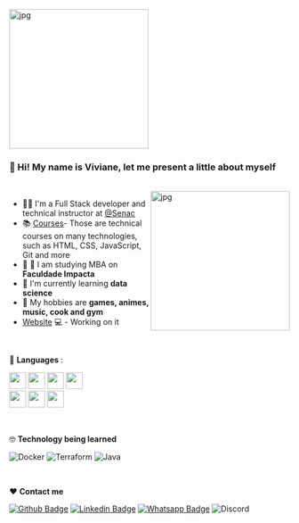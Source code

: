 
  <img align="center" alt="jpg" width="250px" src="https://raw.githubusercontent.com/coderjojo/coderjojo/master/img/github.gif" />
  
  ###  👋 Hi! My name is Viviane, let me present a little about myself

<br />

<img align="right" alt="jpg" width="250px" src="https://64.media.tumblr.com/84c58506d00547066e7b56612a52fec6/4623aa5cfc785e4e-12/s540x810/1f68e9e01a1c414e8a0307e202b927ed94a0f7bf.gifv" />

- :woman_teacher: I'm a Full Stack developer and technical instructor at [@Senac](https://www.sp.senac.br/senac-largo-treze)
- :books: [Courses](https://www.sp.senac.br/senac-largo-treze/cursos-tecnicos/curso-tecnico-em-informatica)- Those are technical courses on many technologies, such as HTML, CSS, JavaScript, Git and more
- :woman: :school: I am studying MBA on **Faculdade Impacta**
- 🌱 I'm currently learning **data science**  
- 🤔 My hobbies are **games, animes, music, cook and gym**
-  [Website](-) 💻 - Working on it

<br />

  :wrench: **Languages** :

<img height="30" src="https://img.shields.io/badge/HTML5-E34F26?style=for-the-badge&logo=html5&logoColor=white"> <img height="30" src="https://img.shields.io/badge/CSS3-1572B6?style=for-the-badge&logo=css3&logoColor=white"> <img height="30" src="https://img.shields.io/badge/Bootstrap-563D7C?style=for-the-badge&logo=bootstrap&logoColor=white"> <img height="30" src="https://img.shields.io/badge/C%23-239120?style=for-the-badge&logo=c-sharp&logoColor=white">
<br/>
<img height="30" src="https://img.shields.io/badge/JavaScript-323330?style=for-the-badge&logo=javascript&logoColor=F7DF1E"> <img height="30" src="https://img.shields.io/badge/Node.js-339933?style=for-the-badge&logo=nodedotjs&logoColor=white"> <img height="30" src="https://img.shields.io/badge/PHP-777BB4?style=for-the-badge&logo=php&logoColor=white">


<br />

:nerd_face: **Technology being learned**

![Docker](https://img.shields.io/badge/docker-%230db7ed.svg?style=for-the-badge&logo=docker&logoColor=white)
![Terraform](https://img.shields.io/badge/terraform-%235835CC.svg?style=for-the-badge&logo=terraform&logoColor=white)
![Java](https://img.shields.io/badge/java-%23ED8B00.svg?style=for-the-badge&logo=java&logoColor=white)

<br />

❤️ **Contact me** 

[![Github Badge](https://img.shields.io/badge/GitHub-100000?style=for-the-badge&logo=github&logoColor=white&link=https://github.com/zennom)](https://github.com/zennom)
[![Linkedin Badge](https://img.shields.io/badge/LinkedIn-0077B5?style=for-the-badge&logo=linkedin&logoColor=white&link=https://www.linkedin.com/in/vivianelf/)](https://www.linkedin.com/in/vivianelf/)
[![Whatsapp Badge](	https://img.shields.io/badge/WhatsApp-25D366?style=for-the-badge&logo=whatsapp&logoColor=white&link=https://wa.me/5511992583178)](https://wa.me/5511992583178)
![Discord](https://img.shields.io/badge/zennom8363-%237289DA.svg?style=for-the-badge&logo=discord&logoColor=white)
